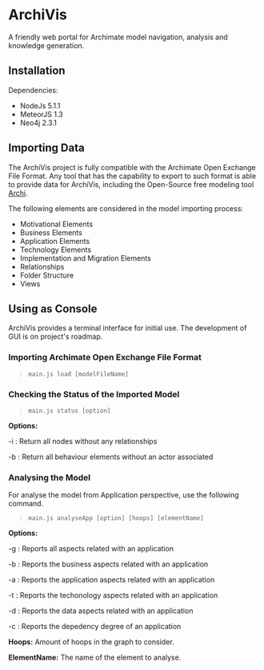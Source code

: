 # ArchiVis

A friendly web portal for Archimate model navigation, analysis and knowledge generation. 

## Installation

Dependencies:

* NodeJs 5.1.1
* MeteorJS 1.3
* Neo4j 2.3.1

## Importing Data

The ArchiVis project is fully compatible with the Archimate Open Exchange File Format. 
Any tool that has the capability to export to such format is able to provide data for ArchiVis, including the Open-Source free modeling tool [Archi](http://www.archimatetool.com/).

The following elements are considered in the model importing process:

* Motivational Elements
* Business Elements
* Application Elements
* Technology Elements
* Implementation and Migration Elements
* Relationships
* Folder Structure
* Views

## Using as Console

ArchiVis provides a terminal interface for initial use. The development of GUI is on project's roadmap.

### Importing Archimate Open Exchange File Format

> `main.js load [modelFileName]`

### Checking the Status of the Imported Model

> `main.js status [option]`

**Options:**

-i : Return all nodes without any relationships

-b : Return all behaviour elements without an actor associated

### Analysing the Model

For analyse the model from Application perspective, use the following command.

> `main.js analyseApp [option] [hoops] [elementName]`

**Options:**

-g : Reports all aspects related with an application

-b : Reports the business aspects related with an application

-a : Reports the application aspects related with an application

-t : Reports the techonology aspects related with an application

-d : Reports the data aspects related with an application

-c : Reports the depedency degree of an application

**Hoops:** Amount of hoops in the graph to consider.

**ElementName:** The name of the element to analyse.


